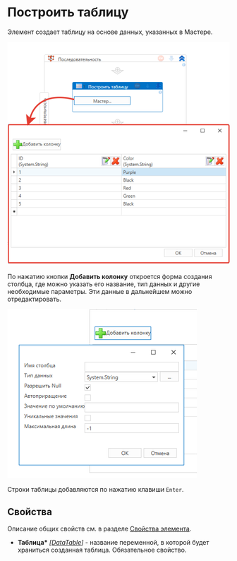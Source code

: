 # Построить таблицу

Элемент создает таблицу на основе данных, указанных в Мастере. 

![](<../../../../.gitbook/assets1/WFDataTableBuild-2.png>)

По нажатию кнопки **Добавить колонку** откроется форма создания столбца, где можно указать его название, тип данных и другие необходимые параметры. Эти данные в дальнейшем можно отредактировать.

![](<../../../../.gitbook/assets1/WFDataTableBuild-3.png.png>)

Строки таблицы добавляются по нажатию клавиши `Enter`.


## Свойства
Описание общих свойств см. в разделе [Свойства элемента](https://docs.primo-rpa.ru/primo-rpa/primo-studio/process/elements#svoistva-elementa).

* **Таблица\*** *[[DataTable](https://learn.microsoft.com/ru-ru/dotnet/api/system.data.datatable?view=net-8.0&viewFallbackFrom=net-4.6.1)]* - название переменной, в которой будет храниться созданная таблица. Обязательное свойство.
